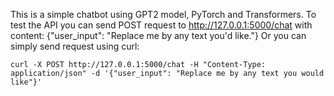 This is a simple chatbot using GPT2 model, PyTorch and Transformers.
To test the API you can send POST request to http://127.0.0.1:5000/chat with content: {"user_input": "Replace me by any text you'd like."}
Or you can simply send request using curl:

```shell
curl -X POST http://127.0.0.1:5000/chat -H "Content-Type: application/json" -d '{"user_input": "Replace me by any text you would like"}'
```
